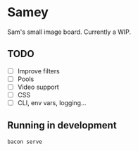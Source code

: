 # Samey

Sam's small image board. Currently a WIP.

## TODO

- [ ] Improve filters
- [ ] Pools
- [ ] Video support
- [ ] CSS
- [ ] CLI, env vars, logging...

## Running in development

```bash
bacon serve
```
